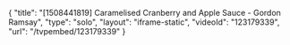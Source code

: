{
    "title": "[1508441819] Caramelised Cranberry and Apple Sauce - Gordon Ramsay",
    "type": "solo",
    "layout": "iframe-static",
    "videoId": "123179339",
    "url": "\/tvpembed\/123179339"
}